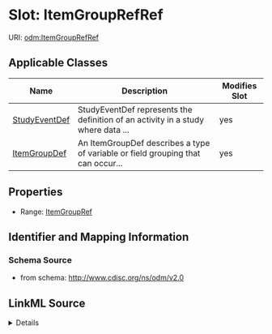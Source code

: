 # Slot: ItemGroupRefRef

URI: [odm:ItemGroupRefRef](http://www.cdisc.org/ns/odm/v2.0/ItemGroupRefRef)



<!-- no inheritance hierarchy -->




## Applicable Classes

| Name | Description | Modifies Slot |
| --- | --- | --- |
[StudyEventDef](StudyEventDef.md) | StudyEventDef represents the definition of an activity in a study where data ... |  yes  |
[ItemGroupDef](ItemGroupDef.md) | An ItemGroupDef describes a type of variable or field grouping that can occur... |  yes  |







## Properties

* Range: [ItemGroupRef](ItemGroupRef.md)





## Identifier and Mapping Information







### Schema Source


* from schema: http://www.cdisc.org/ns/odm/v2.0




## LinkML Source

<details>
```yaml
name: ItemGroupRefRef
from_schema: http://www.cdisc.org/ns/odm/v2.0
rank: 1000
identifier: false
alias: ItemGroupRefRef
domain_of:
- StudyEventDef
- ItemGroupDef
range: ItemGroupRef

```
</details>